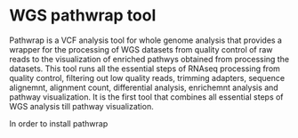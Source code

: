 # WGS pathwrap tool
Pathwrap is a VCF analysis tool for whole genome analysis that provides a wrapper for the processing of WGS datasets from quality control of raw reads to the visualization of enriched pathwys obtained from processing the datasets. This tool runs all the essential steps of RNAseq processing from quality control, filtering out low quality reads, trimming adapters, sequence alignemnt, alignment count, differential analysis, enrichemnt analysis and pathway visualization. It is the first tool that combines all essential steps of WGS analysis till pathway visualization. 

In order to install pathwrap

